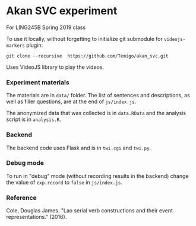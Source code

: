 # Akan SVC experiment
For LING245B Spring 2019 class

To use it locally, without forgetting to initialize git submodule for
`videojs-markers` plugin:
```
git clone --recursive  https://github.com/Temigo/akan_svc.git
```

Uses VideoJS library to play the videos.

### Experiment materials
The materials are in `data/` folder. The list of sentences and descriptions,
as well as filler questions, are at the end of `js/index.js`.

The anonymized data that was collected is in `data.RData` and the analysis
script is in `analysis.R`.

### Backend
The backend code uses Flask and is in `twi.cgi` and `twi.py`.

### Debug mode
To run in "debug" mode (without recording results in the backend) change the value
of `exp.record` to `false` in `js/index.js`.

### Reference
Cole, Douglas James. "Lao serial verb constructions and their event representations." (2016).
